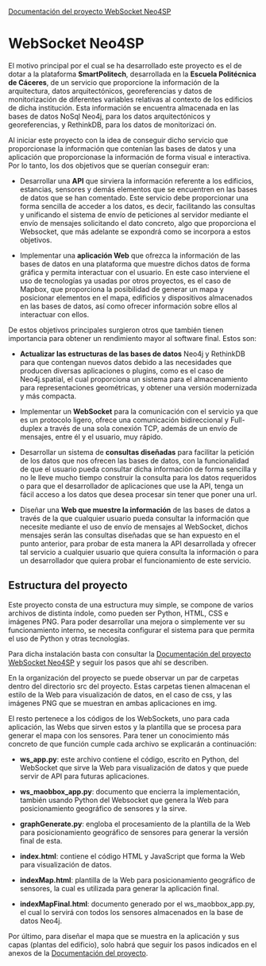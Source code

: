 [Documentación del proyecto WebSocket Neo4SP](https://drive.google.com/file/d/1sjUN3qvvmZtI6IyLHmxn5ABBPIjVHy87/view?usp=sharing)

# WebSocket Neo4SP

El motivo principal por el cual se ha desarrollado este proyecto es el de dotar a
la plataforma **SmartPolitech**, desarrollada en la **Escuela Politécnica de Cáceres**, de
un servicio que proporcione la información de la arquitectura, datos arquitectónicos,
georeferencias y datos de monitorización de diferentes variables relativas al contexto
de los edificios de dicha institución.
Esta información se encuentra almacenada en las bases de datos NoSql Neo4j,
para los datos arquitectónicos y georeferencias, y RethinkDB, para los datos de monitorizaci
ón.

  Al iniciar este proyecto con la idea de conseguir dicho servicio que proporcionase
la información que contenían las bases de datos y una aplicación que proporcionase
la información de forma visual e interactiva. Por lo tanto, los dos objetivos que se
querían conseguir eran:

  * Desarrollar una **API** que sirviera la información referente a los edificios, estancias,
  sensores y demás elementos que se encuentren en las bases de datos que se
  han comentado. Este servicio debe proporcionar una forma sencilla de acceder
  a los datos, es decir, facilitando las consultas y unificando el sistema de envío
  de peticiones al servidor mediante el envío de mensajes solicitando el dato concreto,
  algo que proporciona el Websocket, que más adelante se expondrá como
  se incorpora a estos objetivos.

  * Implementar una **aplicación Web** que ofrezca la información de las bases de
  datos en una plataforma que muestre dichos datos de forma gráfica y permita
  interactuar con el usuario. En este caso interviene el uso de tecnologías ya
  usadas por otros proyectos, es el caso de Mapbox, que proporciona la posibilidad
  de generar un mapa y posicionar elementos en el mapa, edificios y dispositivos
  almacenados en las bases de datos, así como ofrecer información sobre ellos al
  interactuar con ellos.

  De estos objetivos principales surgieron otros que también tienen importancia
para obtener un rendimiento mayor al software final. Estos son:

  * **Actualizar las estructuras de las bases de datos** Neo4j y RethinkDB para
  que contengan nuevos datos debido a las necesidades que producen diversas
  aplicaciones o plugins, como es el caso de Neo4j.spatial, el cual proporciona un
  sistema para el almacenamiento para representaciones geométricas, y obtener
  una versión modernizada y más compacta.

  * Implementar un **WebSocket** para la comunicación con el servicio ya que es un
  protocolo ligero, ofrece una comunicación bidireccional y Full-duplex a través
  de una sola conexión TCP, además de un envío de mensajes, entre él y el
  usuario, muy rápido.

  * Desarrollar un sistema de **consultas diseñadas** para facilitar la petición de
  los datos que nos ofrecen las bases de datos, con la funcionalidad de que el usuario
  pueda consultar dicha información de forma sencilla y no le lleve mucho tiempo
  construir la consulta para los datos requeridos o para que el desarrollador de
  aplicaciones que use la API, tenga un fácil acceso a los datos que desea procesar
  sin tener que poner una url.

  * Diseñar una **Web que muestre la información** de las bases de datos a
  través de la que cualquier usuario pueda consultar la información que necesite
  mediante el uso de envío de mensajes al WebSocket, dichos mensajes serán las
  consultas diseñadas que se han expuesto en el punto anterior, para probar de
  esta manera la API desarrollada y ofrecer tal servicio a cualquier usuario que
  quiera consulta la información o para un desarrollador que quiera probar el
  funcionamiento de este servicio.
  
## Estructura del proyecto
  
Este proyecto consta de una estructura muy simple, se compone de varios archivos
de distinta índole, como pueden ser Python, HTML, CSS e imágenes PNG.
Para poder desarrollar una mejora o simplemente ver su funcionamiento interno,
se necesita configurar el sistema para que permita el uso de Python y otras tecnologías. 

Para dicha instalación basta con consultar la [Documentación del proyecto WebSocket Neo4SP](https://drive.google.com/file/d/1sjUN3qvvmZtI6IyLHmxn5ABBPIjVHy87/view?usp=sharing) y 
seguir los pasos que ahí se describen.

En la organización del proyecto se puede observar un par de carpetas dentro del 
directorio src del proyecto. Estas carpetas tienen almacenan el estilo de la Web para
visualización de datos, en el caso de css, y las imágenes PNG que se muestran en ambas
aplicaciones en img.

El resto pertenece a los códigos de los WebSockets, uno para cada aplicación,
las Webs que sirven estos y la plantilla que se procesa para generar el mapa con
los sensores. Para tener un conocimiento más concreto de que función cumple cada
archivo se explicarán a continuación:

  * **ws_app.py**: este archivo contiene el código, escrito en Python, del WebSocket
  que sirve la Web para visualización de datos y que puede servir de API para
  futuras aplicaciones.
  
  * **ws_maobbox_app.py**: documento que encierra la implementación, también
  usando Python del Websocket que genera la Web para posicionamiento geográfico 
  de sensores y la sirve.
  
  * **graphGenerate.py**: engloba el procesamiento de la plantilla de la Web para
  posicionamiento geográfico de sensores para generar la versión final de esta.

  * **index.html**: contiene el código HTML y JavaScript que forma la Web para
  visualización de datos.
  
  * **indexMap.html**: plantilla de la Web para posicionamiento geográfico de sensores,
  la cual es utilizada para generar la aplicación final.
  
  * **indexMapFinal.html**: documento generado por el ws_maobbox_app.py, el
  cual lo servirá con todos los sensores almacenados en la base de datos Neo4j.
 
Por último, para diseñar el mapa que se muestra en la aplicación y sus capas
(plantas del edificio), solo habrá que seguir los pasos indicados en el anexos de la
[Documentación del proyecto](https://drive.google.com/file/d/1sjUN3qvvmZtI6IyLHmxn5ABBPIjVHy87/view?usp=sharing).
